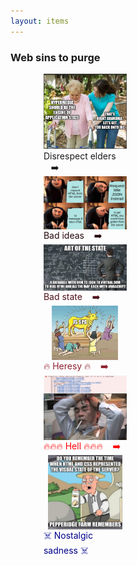 ```yaml
---
layout: items
---
```

### Web sins to purge

<div style="display: flex; width: 79%; align-items: flex-end; flex-wrap: wrap; margin: 0 auto;">

<v-click>
  <div style="width: 33.33%;">
    <img src="../assets/old-wisdom.jpg" />
    Disrespect elders &nbsp;&nbsp;&nbsp;➡️
  </div>
</v-click>
<v-click>
  <div style="width: 33.33%; color: #24090d;">
    <img src="../assets/overcomplicated-html.png" style="display: block;margin: 0 auto;"  />
    Bad ideas &nbsp;&nbsp;&nbsp;➡️
  </div>
</v-click>
<v-click>
  <div style="width: 33.33%; color: #4f121b;">
    <img src="../assets/art-of-the-state.png" style="display: block;margin: 0 auto;"  />
    Bad state &nbsp;&nbsp;&nbsp;➡️
  </div>
</v-click>
<v-click>
  <div style="width: 33.33%; color: #8f2131;">
    <img src="../assets/heresy.jpg" style="width: 80%; display: block;margin: 0 auto;" />
    🔥  Heresy 🔥  &nbsp;&nbsp;&nbsp;➡️
  </div>
</v-click>
<v-click>
  <div style="width: 33.33%; color: red">
    <img src="../assets/undefined-nightmare.png" style="display: block;margin: 0 auto;"  />
    🔥🔥🔥  Hell 🔥🔥🔥  &nbsp;&nbsp;&nbsp;➡️
  </div>
</v-click>
<v-click>
  <div style="width: 33.33%; color: darkblue;">
    <img src="../assets/remember-html-css.png"  style="width: 90%;display: block;margin: 0 auto;" />
   ☠️ Nostalgic sadness ☠️
  </div>
</v-click>
</div>




